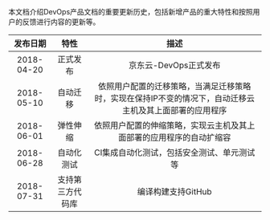 本文档介绍DevOps产品文档的重要更新历史，包括新增产品的重大特性和按照用户的反馈进行内容的更新等。

| 发布日期 |	特性	|描述|
| :----------: | :--------:| :--: |
| 2018-04-20	|正式发布	|京东云-DevOps正式发布|
| 2018-05-10	|自动迁移	|依照用户配置的迁移策略，当满足迁移策略时，实现在保持IP不变的情况下，自动迁移云主机及其上面部署的应用程序|
|2018-06-01	|弹性伸缩	|依照用户配置的伸缩策略，实现云主机及其上面部署的应用程序的自动扩缩容|
|2018-06-28	|自动化测试	|CI集成自动化测试，包括安全测试、单元测试等|
|2018-07-31	|支持第三方代码库	|编译构建支持GitHub|

